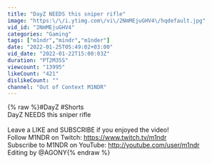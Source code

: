 ```yaml
---
title: "DayZ NEEDS this sniper rifle"
image: "https:\/\/i.ytimg.com\/vi\/2NmMEjuGHV4\/hqdefault.jpg"
vid_id: "2NmMEjuGHV4"
categories: "Gaming"
tags: ["m1ndr","mindr","m1nder"]
date: "2022-01-25T05:49:02+03:00"
vid_date: "2022-01-22T15:00:03Z"
duration: "PT2M35S"
viewcount: "13995"
likeCount: "421"
dislikeCount: ""
channel: "Out of Context M1NDR"
---
```

{% raw %}#DayZ #Shorts<br />DayZ NEEDS this sniper rifle <br /><br />Leave a LIKE and SUBSCRIBE if you enjoyed the video!<br />Follow M1NDR on Twitch: <a rel="nofollow" target="blank" href="https://www.twitch.tv/m1ndr">https://www.twitch.tv/m1ndr</a><br />Subscribe to M1NDR on YouTube: <a rel="nofollow" target="blank" href="http://youtube.com/user/m1ndr">http://youtube.com/user/m1ndr</a><br />Editing by @AGONY{% endraw %}
